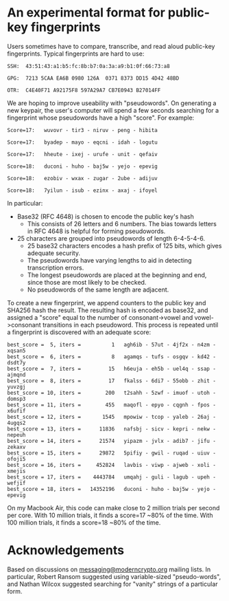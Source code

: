 

An experimental format for public-key fingerprints
====

Users sometimes have to compare, transcribe, and read aloud public-key fingerprints.  Typical fingerprints are hard to use:

    SSH:  43:51:43:a1:b5:fc:8b:b7:0a:3a:a9:b1:0f:66:73:a8

    GPG:  7213 5CAA EA6B 0980 126A  0371 8373 DD15 4D42 48BD

    OTR:  C4E40F71 A92175F8 597A29A7 CB7E0943 B27014FF

We are hoping to improve useability with "pseudowords".  On generating a new keypair, the user's computer will spend a few seconds searching for a fingerprint whose pseudowords have a high "score".  For example:

    Score=17:   wuvovr - tir3 - niruv - peng - hibita
    
    Score=17:   byadep - mayo - eqcni - idah - logutu

    Score=17:   hheute - ixej - urufe - unit - qefaiv

    Score=18:   duconi - huho - baj5w - yejo - epevig

    Score=18:   ezobiv - wxax - zugar - 2ube - adijuv

    Score=18:   7yilun - isub - ezinx - axaj - ifoyel   

In particular:
 * Base32 (RFC 4648) is chosen to encode the public key's hash
     * This consists of 26 letters and 6 numbers.  The bias towards letters in RFC 4648 is helpful for forming pseudowords.
 * 25 characters are grouped into pseudowords of length 6-4-5-4-6.  
     * 25 base32 characters encodes a hash prefix of 125 bits, which gives adequate security.
     * The pseudowords have varying lengths to aid in detecting transcription errors.
     * The longest pseudowords are placed at the beginning and end, since those are most likely to be checked.
     * No pseudowords of the same length are adjacent.  

To create a new fingerprint, we append counters to the public key and SHA256 hash the result.   The resulting hash is encoded as base32, and assigned a "score" equal to the number of consonant->vowel and vowel->consonant transitions in each pseudoword.  This process is repeated until a fingerprint is discovered with an adequate score:

    best_score =  5, iters =          1   agh6ib - 57ut - 4jf2x - n4zm - xqsan5
    best_score =  6, iters =          8   agamqs - tufs - osgqv - kd42 - dsdt7y
    best_score =  7, iters =         15   h6euja - eh5b - uel4q - ssap - ajmqnd
    best_score =  8, iters =         17   fkalss - 6di7 - 55obb - zhit - yuvzgj
    best_score = 10, iters =        200   t2sahh - 5zwf - imuof - utoh - domsp3
    best_score = 11, iters =        455   maqofl - epyo - cqgnh - fpos - x6ufif
    best_score = 12, iters =       1545   mpowiw - tcop - yaleb - 26aj - 4ugqs2
    best_score = 13, iters =      11836   nafsbj - sicv - kepri - nekw - nepeuh
    best_score = 14, iters =      21574   yipazm - jvlx - adib7 - jifu - zekaxv
    best_score = 15, iters =      29872   5pifiy - gwil - ruqad - uiuv - ofoji5
    best_score = 16, iters =     452824   lavbis - viwp - ajweb - xoli - xmejis
    best_score = 17, iters =    4443784   umqahj - guli - lagub - upeh - wefjif
    best_score = 18, iters =   14352196   duconi - huho - baj5w - yejo - epevig

On my Macbook Air, this code can make close to 2 million trials per second per core.  With 10 million trials, it finds a score=17 ~80% of the time.  With 100 million trials, it finds a score=18 ~80% of the time.

Acknowledgements
===
Based on discussions on messaging@moderncrypto.org mailing lists.  In particular, Robert Ransom suggested using variable-sized "pseudo-words", and Nathan Wilcox suggested searching for "vanity" strings of a particular form.
